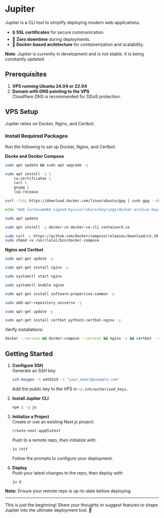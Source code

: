 # Jupiter

Jupiter is a CLI tool to simplify deploying modern web applications.

- 🔒 **SSL certificates** for secure communication.
- 🚀 **Zero downtime** during deployments.
- 🐳 **Docker-based architecture** for containerization and scalability.

**Note**: Jupiter is currently in development and is not stable. It is being constantly updated.

## Prerequisites

1. **VPS running Ubuntu 24.04 or 22.04**
2. **Domain with DNS pointing to the VPS**  
   Cloudflare DNS is recommended for DDoS protection.

## VPS Setup

Jupiter relies on Docker, Nginx, and Certbot.

### Install Required Packages

Run the following to set up Docker, Nginx, and Certbot:

**Docke and Docker Compose**

```bash
sudo apt update && sudo apt upgrade -y
```

```bash
sudo apt install -y \
    ca-certificates \
    curl \
    gnupg \
    lsb-release
```

```bash
curl -fsSL https://download.docker.com/linux/ubuntu/gpg | sudo gpg --dearmor -o /usr/share/keyrings/docker-archive-keyring.gpg
```

```bash
echo "deb [arch=amd64 signed-by=/usr/share/keyrings/docker-archive-keyring.gpg] https://download.docker.com/linux/ubuntu $(lsb_release -cs) stable" | sudo tee /etc/apt/sources.list.d/docker.list > /dev/null
```

```bash
sudo apt update
```

```bash
sudo apt install -y docker-ce docker-ce-cli containerd.io
```

```bash
sudo curl -L https://github.com/docker/compose/releases/download/v2.19.1/docker-compose-$(uname -s)-$(uname -m) -o /usr/local/bin/docker-compose
sudo chmod +x /usr/local/bin/docker-compose
```

**Nginx and Certbot**

```bash
sudo apt-get update -y
```

```bash
sudo apt-get install nginx -y
```

```bash
sudo systemctl start nginx
```

```bash
sudo systemctl enable nginx
```

```bash
sudo apt-get install software-properties-common -y
```

```bash
sudo add-apt-repository universe -y
```

```bash
sudo apt-get update -y
```

```bash
sudo apt-get install certbot python3-certbot-nginx -y
```

Verify installations:

```bash
docker --version && docker-compose --version && nginx -v && certbot --version
```

## Getting Started

1. **Configure SSH**  
   Generate an SSH key:

   ```bash
   ssh-keygen -t ed25519 -C "your_email@example.com"
   ```

   Add the public key to the VPS in `~/.ssh/authorized_keys`.

2. **Install Jupiter CLI**

   ```bash
   npm i -g ju
   ```

3. **Initialize a Project**  
   Create or use an existing Next.js project:

   ```bash
   create-next-app@latest
   ```

   Push to a remote repo, then initialize with:

   ```bash
   ju init
   ```

   Follow the prompts to configure your deployment.

4. **Deploy**  
   Push your latest changes to the repo, then deploy with:
   ```bash
   ju d
   ```

**Note:** Ensure your remote repo is up-to-date before deploying.

---

This is just the beginning! Share your thoughts or suggest features to shape Jupiter into the ultimate deployment tool. 🚀
